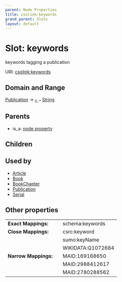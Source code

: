 ```yaml
---
parent: Node Properties
title: csolink:keywords
grand_parent: Slots
layout: default
---
```


# Slot: keywords


keywords tagging a publication

URI: [csolink:keywords](https://w3id.org/csolink/vocab/keywords)

## Domain and Range

[Publication](Publication.md) ->  <sub>0..*</sub> [String](types/String.md)

## Parents

 *  is_a: [node property](node_property.md)

## Children


## Used by

 * [Article](Article.md)
 * [Book](Book.md)
 * [BookChapter](BookChapter.md)
 * [Publication](Publication.md)
 * [Serial](Serial.md)

## Other properties

|  |  |  |
| --- | --- | --- |
| **Exact Mappings:** | | schema:keywords |
| **Close Mappings:** | | csrc:keyword |
|  | | sumo:keyName |
|  | | WIKIDATA:Q1072684 |
| **Narrow Mappings:** | | MAID:169168650 |
|  | | MAID:2988412617 |
|  | | MAID:2780288562 |

